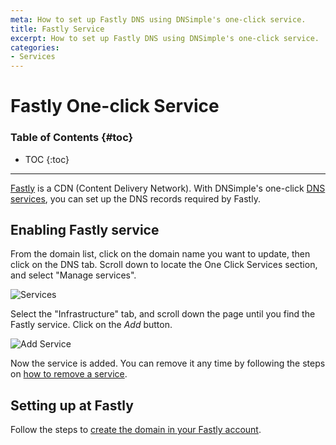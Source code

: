 ```yaml
---
meta: How to set up Fastly DNS using DNSimple's one-click service.
title: Fastly Service
excerpt: How to set up Fastly DNS using DNSimple's one-click service.
categories:
- Services
---
```


# Fastly One-click Service

### Table of Contents {#toc}

* TOC
{:toc}

---

[Fastly](http://www.fastly.com) is a CDN (Content Delivery Network). With DNSimple's one-click [DNS services](/categories/services/), you can set up the DNS records required by Fastly.

 
## Enabling Fastly service

From the domain list, click on the domain name you want to update, then click on the DNS tab. Scroll down to locate the One Click Services section, and select "Manage services".

![Services](/files/services-dns-page-add.png)

Select the "Infrastructure" tab, and scroll down the page until you find the Fastly service. Click on the *Add* button.

![Add Service](/files/services-fastly.png)

Now the service is added. You can remove it any time by following the steps on [how to remove a service](/articles/services/#removing-services).


## Setting up at Fastly

Follow the steps to [create the domain in your Fastly account](https://docs.fastly.com/en/guides/working-with-domains).
